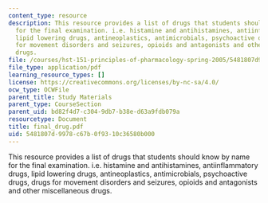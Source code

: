 ```yaml
---
content_type: resource
description: This resource provides a list of drugs that students should know by name
  for the final examination. i.e. histamine and antihistamines, antiinflammatory drugs,
  lipid lowering drugs, antineoplastics, antimicrobials, psychoactive drugs, drugs
  for movement disorders and seizures, opioids and antagonists and other miscellaneous
  drugs.
file: /courses/hst-151-principles-of-pharmacology-spring-2005/5481807d9978c67b0f9310c36580b000_final_drug.pdf
file_type: application/pdf
learning_resource_types: []
license: https://creativecommons.org/licenses/by-nc-sa/4.0/
ocw_type: OCWFile
parent_title: Study Materials
parent_type: CourseSection
parent_uid: bd82f4d7-c304-9db7-b38e-d63a9fdb079a
resourcetype: Document
title: final_drug.pdf
uid: 5481807d-9978-c67b-0f93-10c36580b000
---
```

This resource provides a list of drugs that students should know by name for the final examination. i.e. histamine and antihistamines, antiinflammatory drugs, lipid lowering drugs, antineoplastics, antimicrobials, psychoactive drugs, drugs for movement disorders and seizures, opioids and antagonists and other miscellaneous drugs.